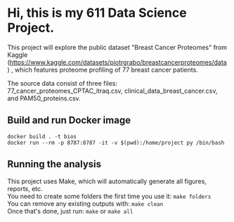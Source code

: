# Hi, this is my 611 Data Science Project.

This project will explore the public dataset "Breast Cancer Proteomes" from Kaggle (https://www.kaggle.com/datasets/piotrgrabo/breastcancerproteomes/data) , which features proteome profiling of 77 breast cancer patients.

The source data consist of three files: 77_cancer_proteomes_CPTAC_itraq.csv, clinical_data_breast_cancer.csv, and PAM50_proteins.csv.

## Build and run Docker image
`docker build . -t bios`<br />
`docker run --rm -p 8787:8787 -it -v $(pwd):/home/project py /bin/bash`

## Running the analysis
This project uses Make, which will automatically generate all figures, reports, etc.  
You need to create some folders the first time you use it:
`make folders`<br />
You can remove any existing outputs with:
`make clean`<br />
Once that's done, just run:
`make`
or
`make all`
